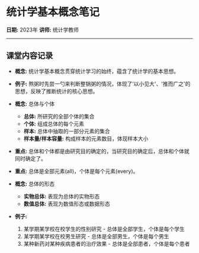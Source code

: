 # 统计学基本概念笔记

**日期:** 2023年
**讲师:** 统计学教师

---

## 课堂内容记录


* **概念:** 统计学基本概念贯穿统计学习的始终，蕴含了统计学的基本思想。

* **例子:** 熬粥时先尝一勺来判断整锅粥的情况，体现了'以小见大'、'推而广之'的思想，反映了推断统计的核心思想。

* **概念:** 总体与个体
  * **总体:** 所研究的全部个体的集合
  * **个体:** 组成总体的每个元素
  * **样本:** 总体中抽取的一部分元素的集合
  * **样本量/样本容量:** 构成样本的元素数目，体现样本大小

* **重点:** 总体和个体都是由研究目的确定的，当研究目的确定后，总体和个体就同时确定了。
* **重点:** 总体是全部元素(all)，个体是每个元素(every)。

* **概念:** 总体的形态
  * **实物总体:** 表现为总体的实物形态
  * **数值总体:** 表现为数值形态或数据形态
* **例子:**
  1. 某学期某学校在校学生的性别研究 - 总体是全部学生，个体是每个学生
  2. 某学期某学校在校男生研究 - 总体是全部男生，个体是每个男生
  3. 某种新药对某种疾病患者的治疗效果 - 总体是全部患者，个体是每个患者
